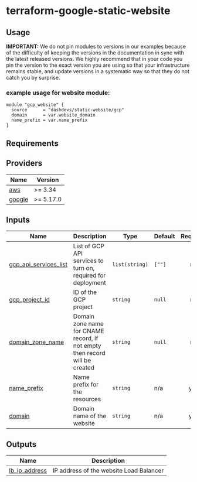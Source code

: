 # terraform-google-static-website
## Usage

**IMPORTANT:** We do not pin modules to versions in our examples because of the
difficulty of keeping the versions in the documentation in sync with the latest released versions.
We highly recommend that in your code you pin the version to the exact version you are
using so that your infrastructure remains stable, and update versions in a
systematic way so that they do not catch you by surprise.

### example usage for website module:
```
module "gcp_website" {
  source      = "dashdevs/static-website/gcp"
  domain      = var.website_domain
  name_prefix = var.name_prefix
}

```

## Requirements
## Providers

| Name | Version |
|------|---------|
| <a name="provider_aws"></a> [aws](#provider\_aws) | >= 3.34 |
| <a name="provider_google"></a> [google](#provider\_google) | >= 5.17.0 |


## Inputs

| Name | Description | Type | Default | Required |
|------|-------------|------|---------|:--------:|
| <a name="input_gcp_api_services_list"></a> [gcp\_api\_services\_list](#input\_gcp\_api\_services\_list) | List of GCP API services to turn on, required for deployment  | `list(string)` | `[""]` | no |
| <a name="input_gcp_project_id"></a> [gcp\_project\_id](#input\_gcp\_project\_id) | ID of the GCP project | `string` | `null` | no |
| <a name="input_domain_zone_name"></a> [domain\_zone\_name](#input\_domain\_zone\_name) | Domain zone name for CNAME record, if not empty then record will be created | `string` | `null` | no |
| <a name="input_name_prefix"></a> [name\_prefix](#input\_name\_prefix) | Name prefix for the resources | `string` | n/a | yes |
| <a name="input_domain"></a> [domain](#input\_website\_domain) | Domain name of the website | `string` | n/a | yes |

## Outputs

| Name | Description |
|------|-------------|
| <a name="output_lb_ip_address"></a> [lb\_ip\_address](#output\_lb\_ip\_address) | IP address of the website Load Balancer |
